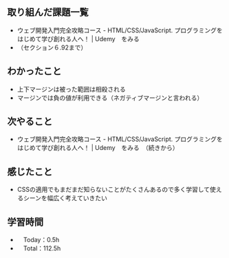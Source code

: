 ## 取り組んだ課題一覧
- ウェブ開発入門完全攻略コース - HTML/CSS/JavaScript. プログラミングをはじめて学び創れる人へ！ | Udemy　をみる
- （セクション６.92まで）

## わかったこと
- 上下マージンは被った範囲は相殺される
- マージンでは負の値が利用できる（ネガティブマージンと言われる）

## 次やること
- ウェブ開発入門完全攻略コース - HTML/CSS/JavaScript. プログラミングをはじめて学び創れる人へ！ | Udemy　をみる　（続きから）

## 感じたこと
- CSSの適用でもまだまだ知らないことがたくさんあるので多く学習して使えるシーンを幅広く考えていきたい

## 学習時間
- 　Today：0.5h
- 　Total：112.5h
